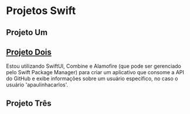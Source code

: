 # Projetos Swift

## Projeto Um

## [Projeto Dois](https://github.com/apaulinhacarlos/projects-swift/tree/project-two)

Estou utilizando SwiftUI, Combine e Alamofire (que pode ser gerenciado pelo Swift Package Manager)
para criar um aplicativo que consome a API do GitHub e exibe informações sobre um usuário específico, no caso o usuário 'apaulinhacarlos'. 

## Projeto Três
